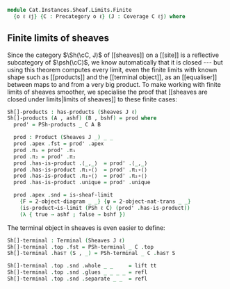 <!--
```agda
open import Cat.Instances.Presheaf.Limits
open import Cat.Instances.Sheaf.Limits
open import Cat.Diagram.Limit.Pullback
open import Cat.Instances.Shape.Cospan
open import Cat.Diagram.Limit.Product
open import Cat.Instances.Shape.Two
open import Cat.Diagram.Limit.Base
open import Cat.Instances.Functor
open import Cat.Diagram.Pullback
open import Cat.Diagram.Terminal
open import Cat.Diagram.Product
open import Cat.Site.Base
open import Cat.Prelude
```
-->

```agda
module Cat.Instances.Sheaf.Limits.Finite
  {o ℓ ℓj} {C : Precategory o ℓ} (J : Coverage C ℓj) where
```

<!--
```agda
open is-pullback
open is-product
open Pullback
open Terminal
open Product
```
-->

## Finite limits of sheaves

Since the category $\Sh(\cC, J)$ of [[sheaves]] on a [[site]] is a
reflective subcategory of $\psh(\cC)$, we know automatically that it is
closed --- but using this theorem computes every limit, even the finite
limits with known shape such as [[products]] and the [[terminal
object]], as an [[equaliser]] between maps to and from a very big
product. To make working with finite limits of sheaves smoother, we
specialise the proof that [[sheaves are closed under limits|limits of
sheaves]] to these finite cases:

```agda
Sh[]-products : has-products (Sheaves J ℓ)
Sh[]-products (A , ashf) (B , bshf) = prod where
  prod' = PSh-products _ C A B

  prod : Product (Sheaves J _) _ _
  prod .apex .fst = prod' .apex
  prod .π₁ = prod' .π₁
  prod .π₂ = prod' .π₂
  prod .has-is-product .⟨_,_⟩  = prod' .⟨_,_⟩
  prod .has-is-product .π₁∘⟨⟩  = prod' .π₁∘⟨⟩
  prod .has-is-product .π₂∘⟨⟩  = prod' .π₂∘⟨⟩
  prod .has-is-product .unique = prod' .unique

  prod .apex .snd = is-sheaf-limit
    {F = 2-object-diagram _ _} {ψ = 2-object-nat-trans _ _}
    (is-product→is-limit (PSh ℓ C) (prod' .has-is-product))
    (λ { true → ashf ; false → bshf })
```

<!--
```agda
Sh[]-pullbacks : has-pullbacks (Sheaves J ℓ)
Sh[]-pullbacks {A = A} {B} {X} f g = pb where
  pb' = PSh-pullbacks _ C f g

  open is-pullback
  open Pullback

  pb : Pullback (Sheaves J _) _ _
  pb .apex .fst = pb' .apex
  pb .apex .snd = is-sheaf-limit {o' = lzero} {ℓ' = lzero} (Limit.has-limit (Pullback→Limit (PSh ℓ C) pb')) λ where
    cs-a → A .snd
    cs-b → B .snd
    cs-c → X .snd
  pb .p₁ = pb' .p₁
  pb .p₂ = pb' .p₂
  pb .has-is-pb = record { Pullback pb' }
```
-->

The terminal object in sheaves is even easier to define:

```agda
Sh[]-terminal : Terminal (Sheaves J ℓ)
Sh[]-terminal .top .fst = PSh-terminal _ C .top
Sh[]-terminal .has⊤ (S , _) = PSh-terminal _ C .has⊤ S

Sh[]-terminal .top .snd .whole _ _     = lift tt
Sh[]-terminal .top .snd .glues _ _ _ _ = refl
Sh[]-terminal .top .snd .separate _ _  = refl
```
